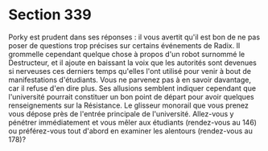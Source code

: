 # Section 339

Porky est prudent dans ses réponses : il vous avertit qu'il est bon 
de ne pas poser de questions trop précises sur certains 
événements de Radix. Il grommelle cependant quelque chose à 
propos d'un robot surnommé le Destructeur, et il ajoute en 
baissant la voix que les autorités sont devenues si nerveuses ces 
derniers temps qu'elles l'ont utilisé pour venir à bout de 
manifestations d'étudiants. Vous ne parvenez pas à en savoir 
davantage, car il refuse d'en dire plus. Ses allusions semblent 
indiquer cependant que l'université pourrait constituer un bon 
point de départ pour avoir quelques renseignements sur la 
Résistance. Le glisseur monorail que vous prenez vous dépose 
près de l'entrée principale de l'université. Allez-vous y pénétrer 
immédiatement et vous mêler aux étudiants (rendez-vous au 
146) ou préférez-vous tout d'abord en examiner les alentours 
(rendez-vous au 178)?